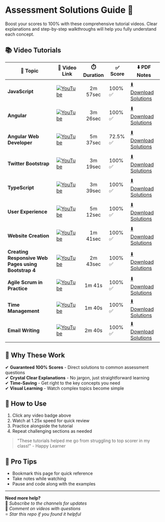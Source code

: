 # Assessment Solutions Guide 🚀

Boost your scores to 100% with these comprehensive tutorial videos. Clear explanations and step-by-step walkthroughs will help you fully understand each concept.

## 📚 Video Tutorials

| 📌 Topic                             | 🔗 Video Link                                                                 | ⏱️ Duration         | ✅ Score | ⬇️ PDF Notes |
|-------------------------------------|------------------------------------------------------------------------------|----------------------|----------|--------------|
| **JavaScript**                | [![YouTube](https://img.shields.io/badge/YouTube-Watch-red)](https://youtu.be/qIhsQiETTw0)         | <p align="center">2m 57sec</p> | 100% ✅  | [⬇️ Download Solutions](https://drive.google.com/file/d/1pE9hy4LD-Vedgy99X9zNR9QOpXEk01Lq/view?usp=drive_link) |
| **Angular**                | [![YouTube](https://img.shields.io/badge/YouTube-Watch-red)](https://youtu.be/vckc8c24p_E?si=aivJFUKwilNDt-Om)         | <p align="center">3m 26sec</p> | 100% ✅  | [⬇️ Download Solutions](https://drive.google.com/file/d/1PvQXaNQNKdsKaZgLKMhrGp3WA4puHZTh/view?usp=drive_link) |
| **Angular Web Developer**                | [![YouTube](https://img.shields.io/badge/YouTube-Watch-red)](https://youtu.be/Oy2HWnEP-zs?si=Vekh9DOoI52wZuWp)         | <p align="center">5m 37sec</p> | 72.5% ✅  | [⬇️ Download Solutions](https://drive.google.com/file/d/1pE9hy4LD-Vedgy99X9zNR9QOpXEk01Lq/view?usp=drive_link) |
| **Twitter Bootstrap**                | [![YouTube](https://img.shields.io/badge/YouTube-Watch-red)](https://youtu.be/jk6vzNhhnVw)         | <p align="center">3m 19sec</p> | 100% ✅  | [⬇️ Download Solutions](https://drive.google.com/file/d/1pE9hy4LD-Vedgy99X9zNR9QOpXEk01Lq/view?usp=drive_link) |
| **TypeScript**                | [![YouTube](https://img.shields.io/badge/YouTube-Watch-red)](https://youtu.be/UYEf7yNHYJY)         | <p align="center">3m 39sec</p> | 100% ✅  | [⬇️ Download Solutions](https://drive.google.com/file/d/1pE9hy4LD-Vedgy99X9zNR9QOpXEk01Lq/view?usp=drive_link) |
| **User Experience**                | [![YouTube](https://img.shields.io/badge/YouTube-Watch-red)](https://youtu.be/fwT2_qU942I)         | <p align="center">5m 12sec</p> | 100% ✅  | [⬇️ Download Solutions](https://drive.google.com/file/d/1pE9hy4LD-Vedgy99X9zNR9QOpXEk01Lq/view?usp=drive_link) |
| **Website Creation**                | [![YouTube](https://img.shields.io/badge/YouTube-Watch-red)](https://youtu.be/b4h8bNmFntA)         | <p align="center">1m 41sec</p> | 100% ✅  | [⬇️ Download Solutions](https://drive.google.com/file/d/1pE9hy4LD-Vedgy99X9zNR9QOpXEk01Lq/view?usp=drive_link) |
| **Creating Responsive Web Pages using Bootstrap 4**                | [![YouTube](https://img.shields.io/badge/YouTube-Watch-red)](https://youtu.be/GKQIhKAnqGk)         | <p align="center">2m 43sec</p> | 100% ✅  | [⬇️ Download Solutions](https://drive.google.com/file/d/1pE9hy4LD-Vedgy99X9zNR9QOpXEk01Lq/view?usp=drive_link) |
| **Agile Scrum in Practice**          | [![YouTube](https://img.shields.io/badge/YouTube-Watch-red)](https://youtu.be/32t1jqEgD80)         | <p align="center">1m 41s</p> | 100% ✅  | [⬇️ Download Solutions](https://drive.google.com/file/d/1K2f-Z70Gl1ug-ZJaJbV2uPY1wRkVHFIt/view?usp=drive_link) |
| **Time Management**                  | [![YouTube](https://img.shields.io/badge/YouTube-Watch-red)](https://youtu.be/tqxOT7nV5qk?si=UZbh95XpH4Fg4vCp) | <p align="center">1m 40s</p> | 100% ✅  | [⬇️ Download Solutions](https://drive.google.com/file/d/1rwQi96Mipgpz-S_lyF4WpKkd1yeLBCFp/view?usp=drive_link) |
| **Email Writing**                    | [![YouTube](https://img.shields.io/badge/YouTube-Watch-red)](https://youtu.be/E94-uTcNfCM)         | <p align="center">2m 40s</p> | 100% ✅  | [⬇️ Download Solutions](https://drive.google.com/file/d/18_XVxNSXfTK9B64GzqJL3yfPluNtFBHM/view?usp=drive_link) |

## 💯 Why These Work

✔ **Guaranteed 100% Scores** - Direct solutions to common assessment questions  
✔ **Crystal Clear Explanations** - No jargon, just straightforward learning  
✔ **Time-Saving** - Get right to the key concepts you need  
✔ **Visual Learning** - Watch complex topics become simple  

## 🎯 How to Use
1. Click any video badge above
2. Watch at 1.25x speed for quick review
3. Practice alongside the tutorial
4. Repeat challenging sections as needed

> "These tutorials helped me go from struggling to top scorer in my class!" - Happy Learner

## 📌 Pro Tips
- Bookmark this page for quick reference
- Take notes while watching
- Pause and code along with the examples

---

**Need more help?**  
🔔 *Subscribe to the channels for updates*  
💬 *Comment on videos with questions*  
⭐ *Star this repo if you found it helpful*
